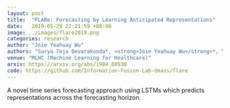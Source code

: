 ```yaml
---
layout: post
title:  "FLARe: Forecasting by Learning Anticipated Representations"
date:   2019-05-29 22:21:59 +00:00
image: ../images/flare2019.png
categories: research
author: "Joie Yeahuay Wu"
authors: "Surya Teja Devarakonda*, <strong>Joie Yeahuay Wu</strong>*, Yi Ren Fung, Madalina Fiterau"
venue: "MLHC (Machine Learning for Healthcare)"
arxiv: https://arxiv.org/abs/1904.08930
code: https://github.com/Information-Fusion-Lab-Umass/flare
---
```

A novel time series forecasting approach using LSTMs which predicts representations across the forecasting horizon.


